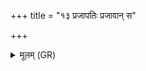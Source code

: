 +++
title = "१३ प्रजापतिः प्रजावान् स"

+++
<details><summary>मूलम् (GR)</summary>

प्रजापतिः प्रजावान्  
स मा प्रजावान् प्रजावन्तं कृणोतु ॥
</details>